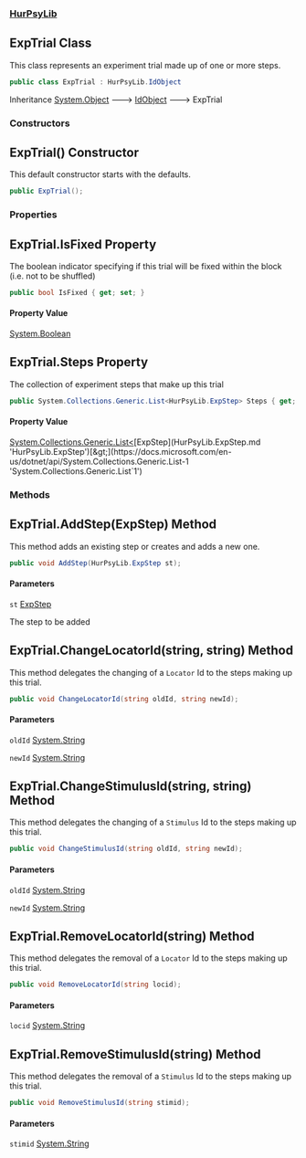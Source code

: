 ### [HurPsyLib](HurPsyLib.md 'HurPsyLib')

## ExpTrial Class

This class represents an experiment trial made up of one or more steps.

```csharp
public class ExpTrial : HurPsyLib.IdObject
```

Inheritance [System.Object](https://docs.microsoft.com/en-us/dotnet/api/System.Object 'System.Object') &#129106; [IdObject](HurPsyLib.IdObject.md 'HurPsyLib.IdObject') &#129106; ExpTrial
### Constructors

<a name='HurPsyLib.ExpTrial.ExpTrial()'></a>

## ExpTrial() Constructor

This default constructor starts with the defaults.

```csharp
public ExpTrial();
```
### Properties

<a name='HurPsyLib.ExpTrial.IsFixed'></a>

## ExpTrial.IsFixed Property

The boolean indicator specifying if this trial will be fixed within the block (i.e. not to be shuffled)

```csharp
public bool IsFixed { get; set; }
```

#### Property Value
[System.Boolean](https://docs.microsoft.com/en-us/dotnet/api/System.Boolean 'System.Boolean')

<a name='HurPsyLib.ExpTrial.Steps'></a>

## ExpTrial.Steps Property

The collection of experiment steps that make up this trial

```csharp
public System.Collections.Generic.List<HurPsyLib.ExpStep> Steps { get; set; }
```

#### Property Value
[System.Collections.Generic.List&lt;](https://docs.microsoft.com/en-us/dotnet/api/System.Collections.Generic.List-1 'System.Collections.Generic.List`1')[ExpStep](HurPsyLib.ExpStep.md 'HurPsyLib.ExpStep')[&gt;](https://docs.microsoft.com/en-us/dotnet/api/System.Collections.Generic.List-1 'System.Collections.Generic.List`1')
### Methods

<a name='HurPsyLib.ExpTrial.AddStep(HurPsyLib.ExpStep)'></a>

## ExpTrial.AddStep(ExpStep) Method

This method adds an existing step or creates and adds a new one.

```csharp
public void AddStep(HurPsyLib.ExpStep st);
```
#### Parameters

<a name='HurPsyLib.ExpTrial.AddStep(HurPsyLib.ExpStep).st'></a>

`st` [ExpStep](HurPsyLib.ExpStep.md 'HurPsyLib.ExpStep')

The step to be added

<a name='HurPsyLib.ExpTrial.ChangeLocatorId(string,string)'></a>

## ExpTrial.ChangeLocatorId(string, string) Method

This method delegates the changing of a `Locator` Id to the steps making up this trial.

```csharp
public void ChangeLocatorId(string oldId, string newId);
```
#### Parameters

<a name='HurPsyLib.ExpTrial.ChangeLocatorId(string,string).oldId'></a>

`oldId` [System.String](https://docs.microsoft.com/en-us/dotnet/api/System.String 'System.String')

<a name='HurPsyLib.ExpTrial.ChangeLocatorId(string,string).newId'></a>

`newId` [System.String](https://docs.microsoft.com/en-us/dotnet/api/System.String 'System.String')

<a name='HurPsyLib.ExpTrial.ChangeStimulusId(string,string)'></a>

## ExpTrial.ChangeStimulusId(string, string) Method

This method delegates the changing of a `Stimulus` Id to the steps making up this trial.

```csharp
public void ChangeStimulusId(string oldId, string newId);
```
#### Parameters

<a name='HurPsyLib.ExpTrial.ChangeStimulusId(string,string).oldId'></a>

`oldId` [System.String](https://docs.microsoft.com/en-us/dotnet/api/System.String 'System.String')

<a name='HurPsyLib.ExpTrial.ChangeStimulusId(string,string).newId'></a>

`newId` [System.String](https://docs.microsoft.com/en-us/dotnet/api/System.String 'System.String')

<a name='HurPsyLib.ExpTrial.RemoveLocatorId(string)'></a>

## ExpTrial.RemoveLocatorId(string) Method

This method delegates the removal of a `Locator` Id to the steps making up this trial.

```csharp
public void RemoveLocatorId(string locid);
```
#### Parameters

<a name='HurPsyLib.ExpTrial.RemoveLocatorId(string).locid'></a>

`locid` [System.String](https://docs.microsoft.com/en-us/dotnet/api/System.String 'System.String')

<a name='HurPsyLib.ExpTrial.RemoveStimulusId(string)'></a>

## ExpTrial.RemoveStimulusId(string) Method

This method delegates the removal of a `Stimulus` Id to the steps making up this trial.

```csharp
public void RemoveStimulusId(string stimid);
```
#### Parameters

<a name='HurPsyLib.ExpTrial.RemoveStimulusId(string).stimid'></a>

`stimid` [System.String](https://docs.microsoft.com/en-us/dotnet/api/System.String 'System.String')